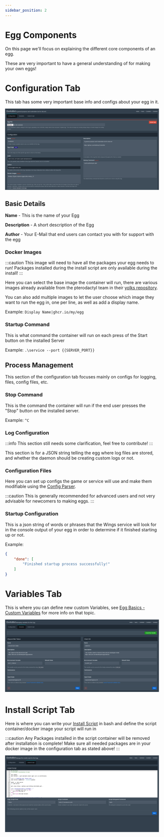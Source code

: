 ```yaml
---
sidebar_position: 2
---
```


# Egg Components
On this page we'll focus on explaining the different core components of an egg.

These are very important to have a general understanding of for making your own eggs!

# Configuration Tab
This tab has some very important base info and configs about your egg in it.

![Configuration Tab](img/config-tab.png)

## Basic Details
**Name** - This is the name of your Egg

**Description** - A short description of the Egg

**Author** - Your E-Mail that end users can contact you with for support with the egg

### Docker Images
:::caution
This image will need to have all the packages your egg needs to run! Packages installed during the install script are only available during the install!
:::

Here you can select the base image the container will run, there are various images already available from the pterodactyl team in their [yolks repository](https://github.com/pterodactyl/yolks).

You can also add multiple images to let the user choose which image they want to run the egg in, one per line, as well as add a display name.

Example: ``Display Name|ghcr.io/my/egg``

### Startup Command
This is what command the container will run on each press of the Start button on the installed Server

Example: ``.\service --port {{SERVER_PORT}}``

## Process Management
This section of the configuration tab focuses mainly on configs for logging, files, config files, etc.

### Stop Command
This is the command the container will run if the end user presses the "Stop" button on the installed server.

Example: ``^C``

### Log Configuration
:::info
This section still needs some clarification, feel free to contribute!
:::

This section is for a JSON string telling the egg where log files are stored, and whether the daemon should be creating custom logs or not.

### Configuration Files
Here you can set up configs the game or service will use and make them modifiable using the [Config Parser](../egg-advanced/config-parser.md).

:::caution
This is generally recommended for advanced users and not very advisable for newcomers to making eggs.
:::

### Startup Configuration
This is a json string of words or phrases that the Wings service will look for in the console output of your egg in order to determine if it finished starting up or not.

Example:
```json
{
    "done": [
        "Finished startup process successfully!"
    ]
}
```

# Variables Tab
This is where you can define new custom Variables, see [Egg Basics - Custom Variables](egg-variables#custom-variables) for more info on that topic.

![Variables Tab](img/variables-tab.png)

# Install Script Tab
Here is where you can write your [Install Script](install-script.md) in bash and define the script container/docker image your script will run in

:::caution
Any Packages installed in the script container will be removed after installation is complete! Make sure all needed packages are in your docker image in the configuration tab as stated above!
:::

![Install Script Tab](img/install-script-tab.png)